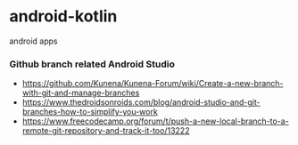 # android-kotlin
android apps


### Github branch related Android Studio
- https://github.com/Kunena/Kunena-Forum/wiki/Create-a-new-branch-with-git-and-manage-branches
- https://www.thedroidsonroids.com/blog/android-studio-and-git-branches-how-to-simplify-you-work
- https://www.freecodecamp.org/forum/t/push-a-new-local-branch-to-a-remote-git-repository-and-track-it-too/13222
